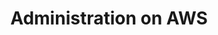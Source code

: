 ---
title: "Administration on AWS"
description: This section contains guides for administering a Spinnaker or Armory deployment on AWS infrastructure.
---